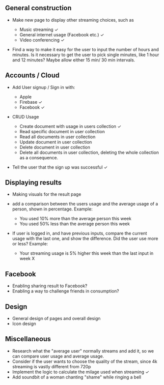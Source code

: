 ## General construction
- Make new page to display other streaming choices, such as
  - Music streaming ✓
  - General internet usage (Facebook etc.) ✓
  - Video conferencing ✓

- Find a way to make it easy for the user to input the number of hours and minutes. 
  Is it necessary to get the user to pick single minutes, like 1 hour and 12 minutes? Maybe allow either 15 min/ 30 min  intervals.

## Accounts / Cloud

- Add User signup / Sign in with:
    - Apple 
    - Firebase ✓
    - Facebook ✓

- CRUD Usage
  - Create document with usage in users collection ✓
  - Read specific document in user collection
  - Read all documents in user collection
  - Update document in user collection
  - Delete document in user collection
  - Delete all documents in user collection, deleting the whole collection as a consequence.

- Tell the user that the sign up was successful ✓

## Displaying results
 - Making visuals for the result page
 - add a comparison between the users usage and the average usage of a person, shown in percentage. Example:
   - You used 10% more than the average person this week
   - You used 50% less than the average person this week

 - If user is logged in, and have previous inputs, compare the current usage with the last one, and show the difference. Did the user use more or less? Example:
   - Your streaming usage is 5% higher this week than the last input in week X


## Facebook
  - Enabling sharing result to Facebook?
  - Enabling a way to challenge friends in consumption?

## Design
- General design of pages and overall design
- Icon design

## Miscellaneous
- Research what the "average user" normally streams and add it, so we can compare user usage and average usage.
- Consider if the user wants to choose the quality of the stream, since 4k streaming is vastly different from 720p
- Implement the logic to calculate the milage used when streaming ✓
- Add soundbit of a woman chanting "shame" while ringing a bell


